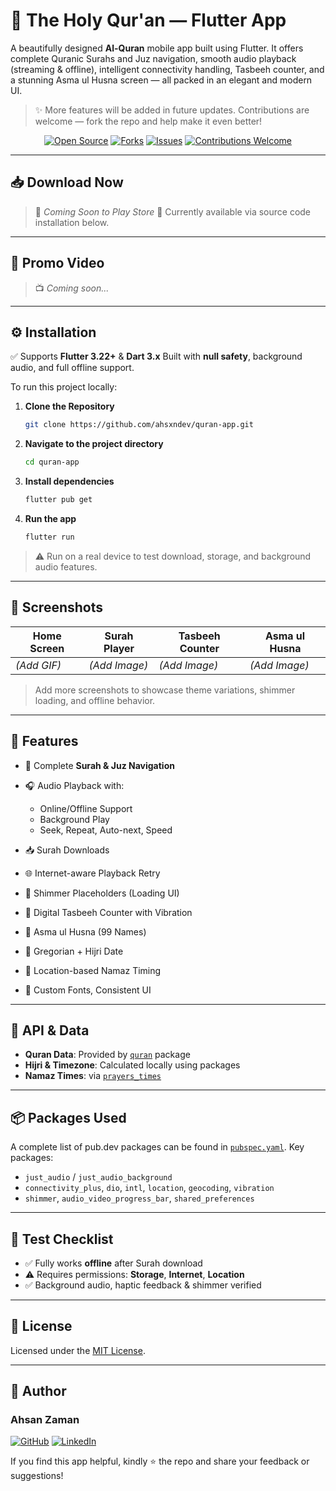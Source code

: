 # 📖 The Holy Qur'an — Flutter App

A beautifully designed **Al-Quran** mobile app built using Flutter. It offers complete Quranic Surahs and Juz navigation, smooth audio playback (streaming & offline), intelligent connectivity handling, Tasbeeh counter, and a stunning Asma ul Husna screen — all packed in an elegant and modern UI.

> ✨ More features will be added in future updates. Contributions are welcome — fork the repo and help make it even better!

<div align="center">

[![Open Source](https://badges.frapsoft.com/os/v1/open-source.svg?v=103)](#)
[![Forks](https://img.shields.io/github/forks/ahsxndev/quran-app.svg?style=social\&label=Fork)](https://github.com/ahsxndev/quran-app/fork)
[![Issues](https://img.shields.io/github/issues/ahsxndev/quran-app.svg?style=flat)](https://github.com/ahsxndev/quran-app/issues)
[![Contributions Welcome](https://img.shields.io/badge/contributions-welcome-brightgreen.svg)](#)

</div>

---

## 📥 Download Now

> 📱 *Coming Soon to Play Store*
> 🚧 Currently available via source code installation below.

---

## 🎥 Promo Video

> 📺 *Coming soon...*

---

## ⚙ Installation

✅ Supports **Flutter 3.22+** & **Dart 3.x**
Built with **null safety**, background audio, and full offline support.

To run this project locally:

1. **Clone the Repository**

   ```bash
   git clone https://github.com/ahsxndev/quran-app.git
   ```

2. **Navigate to the project directory**

   ```bash
   cd quran-app
   ```

3. **Install dependencies**

   ```bash
   flutter pub get
   ```

4. **Run the app**

   ```bash
   flutter run
   ```

> ⚠️ Run on a real device to test download, storage, and background audio features.

---

## 📸 Screenshots

| Home Screen | Surah Player  | Tasbeeh Counter | Asma ul Husna |
| ----------- | ------------- | --------------- | ------------- |
| *(Add GIF)* | *(Add Image)* | *(Add Image)*   | *(Add Image)* |

> Add more screenshots to showcase theme variations, shimmer loading, and offline behavior.

---

## 📁 Features

* 📖 Complete **Surah & Juz Navigation**
* 🎧 Audio Playback with:

  * Online/Offline Support
  * Background Play
  * Seek, Repeat, Auto-next, Speed
* 📥 Surah Downloads
* 🌐 Internet-aware Playback Retry
* 🔄 Shimmer Placeholders (Loading UI)
* 🧮 Digital Tasbeeh Counter with Vibration
* 💎 Asma ul Husna (99 Names)
* 📆 Gregorian + Hijri Date
* 📡 Location-based Namaz Timing
* 🎨 Custom Fonts, Consistent UI

---

## 🔗 API & Data

* **Quran Data**: Provided by [`quran`](https://pub.dev/packages/quran) package
* **Hijri & Timezone**: Calculated locally using packages
* **Namaz Times**: via [`prayers_times`](https://pub.dev/packages/prayers_times)

---

## 📦 Packages Used

A complete list of pub.dev packages can be found in [`pubspec.yaml`](./pubspec.yaml). Key packages:

* `just_audio` / `just_audio_background`
* `connectivity_plus`, `dio`, `intl`, `location`, `geocoding`, `vibration`
* `shimmer`, `audio_video_progress_bar`, `shared_preferences`

---

## 🧪 Test Checklist

* ✅ Fully works **offline** after Surah download
* ⚠️ Requires permissions: **Storage**, **Internet**, **Location**
* ✅ Background audio, haptic feedback & shimmer verified

---

## 🔑 License

Licensed under the [MIT License](LICENSE).

---

## 👤 Author

### Ahsan Zaman

[![GitHub](https://img.shields.io/badge/GitHub-100000?style=for-the-badge&logo=github&logoColor=white)](https://github.com/ahsxndev)
[![LinkedIn](https://img.shields.io/badge/LinkedIn-0077B5?style=for-the-badge&logo=linkedin&logoColor=white)](https://linkedin.com/in/ahxanzaman)

If you find this app helpful, kindly ⭐ the repo and share your feedback or suggestions!
